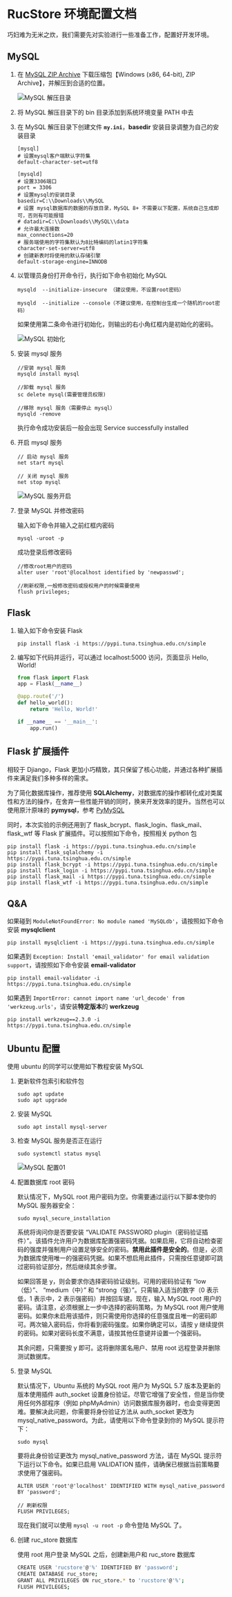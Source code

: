 # RucStore 环境配置文档

巧妇难为无米之炊，我们需要先对实验进行一些准备工作，配置好开发环境。
## MySQL
1. 在 [MySQL ZIP Archive](https://dev.mysql.com/downloads/mysql/) 下载压缩包【Windows (x86, 64-bit), ZIP Archive】，并解压到合适的位置。

    ![MySQL 解压目录](../pics/MySQL%20解压目录.png)

2. 将 MySQL 解压目录下的 bin 目录添加到系统环境变量 PATH 中去

3. 在 MySQL 解压目录下创建文件 **`my.ini`**，**basedir** 安装目录调整为自己的安装目录

    ``` shell
    [mysql]
    # 设置mysql客户端默认字符集
    default-character-set=utf8
 
    [mysqld]
    # 设置3306端口
    port = 3306
    # 设置mysql的安装目录
    basedir=C:\\Downloads\\MySQL
    # 设置 mysql数据库的数据的存放目录，MySQL 8+ 不需要以下配置，系统自己生成即可，否则有可能报错
    # datadir=C:\\Downloads\\MySQL\\data
    # 允许最大连接数
    max_connections=20
    # 服务端使用的字符集默认为8比特编码的latin1字符集
    character-set-server=utf8
    # 创建新表时将使用的默认存储引擎
    default-storage-engine=INNODB
    ```

4. 以管理员身份打开命令行，执行如下命令初始化 MySQL

    ```shell
    mysqld  --initialize-insecure （建议使用，不设置root密码）

    mysqld  --initialize --console（不建议使用，在控制台生成一个随机的root密码）
    ```

    如果使用第二条命令进行初始化，则输出的右小角红框内是初始化的密码。

    ![MySQL 初始化](../pics/MySQL%20初始化.png)

5. 安装 mysql 服务

    ``` shell
    //安装 mysql 服务
    mysqld install mysql
 
    //卸载 mysql 服务
    sc delete mysql(需要管理员权限)
 
    //移除 mysql 服务（需要停止 mysql）
    mysqld -remove
    ```

    执行命令成功安装后一般会出现 Service successfully installed

6. 开启 mysql 服务

    ```shell
    // 启动 mysql 服务
    net start mysql

    // 关闭 mysql 服务
    net stop mysql
    ```

    ![MySQL 服务开启](../pics/MySQL%20服务开启.png)

7. 登录 MySQL 并修改密码

    输入如下命令并输入之前红框内密码
    ```shell
    mysql -uroot -p
    ```

    成功登录后修改密码

    ```shell
    //修改root用户的密码
    alter user 'root'@localhost identified by 'newpasswd';
 
    //刷新权限,一般修改密码或授权用户的时候需要使用
    flush privileges;
    ```
    
## Flask

1. 输入如下命令安装 Flask
    ```shell
    pip install flask -i https://pypi.tuna.tsinghua.edu.cn/simple
    ```

2. 编写如下代码并运行，可以通过 localhost:5000 访问，页面显示 Hello, World!
    
    ```python
    from flask import Flask
    app = Flask(__name__)

    @app.route('/')
    def hello_world():
        return 'Hello, World!'

    if __name__ == '__main__':
        app.run()
    ```

## Flask 扩展插件
相较于 Djiango，Flask 更加小巧精致，其只保留了核心功能，并通过各种扩展插件来满足我们多种多样的需求。

为了简化数据库操作，推荐使用 **SQLAlchemy**，对数据库的操作都转化成对类属性和方法的操作，在舍弃一些性能开销的同时，换来开发效率的提升。当然也可以使用原汁原味的 **pymysql**，参考 [PyMySQL](_doc/PyMySQL%20简单教程.md)

同时，本次实验的示例还用到了 flask_bcrypt、flask_login、flask_mail、flask_wtf 等 Flask 扩展插件。可以按照如下命令，按照相关 python 包

```shell
pip install flask -i https://pypi.tuna.tsinghua.edu.cn/simple
pip install flask_sqlalchemy -i https://pypi.tuna.tsinghua.edu.cn/simple
pip install flask_bcrypt -i https://pypi.tuna.tsinghua.edu.cn/simple
pip install flask_login -i https://pypi.tuna.tsinghua.edu.cn/simple
pip install flask_mail -i https://pypi.tuna.tsinghua.edu.cn/simple
pip install flask_wtf -i https://pypi.tuna.tsinghua.edu.cn/simple
```

## Q&A
如果碰到 `ModuleNotFoundError: No module named 'MySQLdb'`，请按照如下命令安装 **mysqlclient**
```shell
pip install mysqlclient -i https://pypi.tuna.tsinghua.edu.cn/simple
```

如果遇到 `Exception: Install 'email_validator' for email validation support`，请按照如下命令安装 **email-validator** 
```shell
pip install email-validator -i https://pypi.tuna.tsinghua.edu.cn/simple
```

如果遇到 `ImportError: cannot import name 'url_decode' from 'werkzeug.urls'`，请安装**特定版本**的 **werkzeug**

```shell
pip install werkzeug==2.3.0 -i https://pypi.tuna.tsinghua.edu.cn/simple
```

## Ubuntu 配置
使用 ubuntu 的同学可以使用如下教程安装 MySQL

1. 更新软件包索引和软件包
    ```shell
    sudo apt update
    sudo apt upgrade
    ```

2. 安装 MySQL

    ```shell
    sudo apt install mysql-server
    ```

3. 检查 MySQL 服务是否正在运行

    ```shell
    sudo systemctl status mysql
    ```

    ![MySQL 配置01](../pics/MySQL%20配置01.png)

4. 配置数据库 root 密码

    默认情况下，MySQL root 用户密码为空。你需要通过运行以下脚本使你的 MySQL 服务器安全：
    ```shell
    sudo mysql_secure_installation
    ```

    系统将询问你是否要安装 “VALIDATE PASSWORD plugin（密码验证插件）”。该插件允许用户为数据库配置强密码凭据。如果启用，它将自动检查密码的强度并强制用户设置足够安全的密码。**禁用此插件是安全的**。但是，必须为数据库使用唯一的强密码凭据。如果不想启用此插件，只需按任意键即可跳过密码验证部分，然后继续其余步骤。

    如果回答是 y，则会要求你选择密码验证级别。可用的密码验证有 “low（低）”、 “medium（中）” 和 “strong（强）”。只需输入适当的数字（0 表示低，1 表示中，2 表示强密码）并按回车键。现在，输入 MySQL root 用户的密码。请注意，必须根据上一步中选择的密码策略，为 MySQL root 用户使用密码。如果你未启用该插件，则只需使用你选择的任意强度且唯一的密码即可。两次输入密码后，你将看到密码强度。如果你确定可以，请按 y 继续提供的密码。如果对密码长度不满意，请按其他任意键并设置一个强密码。

    其余问题，只需要按 y 即可。这将删除匿名用户、禁用 root 远程登录并删除测试数据库。

5. 登录 MySQL

    默认情况下，Ubuntu 系统的 MySQL root 用户为 MySQL 5.7 版本及更新的版本使用插件 auth_socket 设置身份验证。尽管它增强了安全性，但是当你使用任何外部程序（例如 phpMyAdmin）访问数据库服务器时，也会变得更困难。要解决此问题，你需要将身份验证方法从 auth_socket 更改为 mysql_native_password。为此，请使用以下命令登录到你的 MySQL 提示符下：

    ```shell
    sudo mysql
    ```

    要将此身份验证更改为 mysql_native_password 方法，请在 MySQL 提示符下运行以下命令。如果已启用 VALIDATION 插件，请确保已根据当前策略要求使用了强密码。

    ```shell
    ALTER USER 'root'@'localhost' IDENTIFIED WITH mysql_native_password BY 'password';

    // 刷新权限
    FLUSH PRIVILEGES;
    ```

    现在我们就可以使用 `mysql -u root -p` 命令登陆 MySQL 了。

6. 创建 ruc_store 数据库

   使用 root 用户登录 MySQL 之后，创建新用户和 ruc_store 数据库
   
   ```bash
   CREATE USER 'rucstore'@'%' IDENTIFIED BY 'password';
   CREATE DATABASE ruc_store;
   GRANT ALL PRIVILEGES ON ruc_store.* to 'rucstore'@'%';
   FLUSH PRIVILEGES;
   ```

   
   
